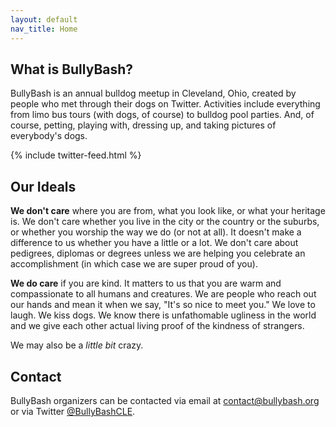 ```yaml
---
layout: default
nav_title: Home
---
```

## What is BullyBash?
BullyBash is an annual bulldog meetup in Cleveland, Ohio, created by people who met through their dogs on Twitter.
Activities include everything from limo bus tours (with dogs, of course) to bulldog pool parties.
And, of course, petting, playing with, dressing up, and taking pictures of everybody's dogs.

{% include twitter-feed.html %}

## Our Ideals
**We don't care** where you are from, what you look like, or what your heritage is. We don't care whether you live in the city or the country or the suburbs,
or whether you worship the way we do (or not at all). It doesn't make a difference to us whether you have a little or a lot.
We don't care about pedigrees, diplomas or degrees unless we are helping you celebrate an accomplishment (in which case we
are super proud of you).

**We do care** if you are kind. It matters to us that you are warm and compassionate to all humans and creatures.
We are people who reach out our hands and mean it when we say, "It's so nice to meet you." We love to laugh. We kiss dogs.
We know there is unfathomable ugliness in the world and we give each other actual living proof of the kindness of strangers.

We may also be a *little bit* crazy. 

## Contact
BullyBash organizers can be contacted via email at [contact@bullybash.org](mailto:contact@bullybash.org) or via Twitter [@BullyBashCLE](https://twitter.com/bullybashcle).
